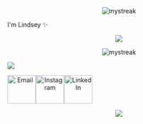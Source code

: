 <!-- header -->
<p align="center">
  <img src="https://capsule-render.vercel.app/api?type=venom&height=300&color=gradient&text=Hello,%20World!&descAlign=38&descAlignY=68&textBg=false&fontColor=FFE5B4&fontAlign=50" alt="mystreak"/>
</p>

<!-- about me -->

<p align="center">

I'm Lindsey :sparkles:
  
</p>

<p align="center">
  <img src="https://capsule-render.vercel.app/api?type=transparent&height=100&color=gradient&text=Full%20Stack%20Web%20Developer%20from%20Tulsa,%20Oklahoma&descAlign=50&descAlignY=86&desc=%20Deeply%20creative%20and%20passionate%20about%20delivering%20exceptional%20work.&textBg=false&fontColor=FF7F50&fontAlign=50&section=footer&fontSize=30"/>
</p>

<!-- stats -->
<p align="center">
  <img src="https://github-readme-streak-stats.herokuapp.com/?user=timidgeek&theme=ayu-light" alt="mystreak"/>
</p>

<!-- links -->

<a align="center">
  <img src="https://capsule-render.vercel.app/api?type=transparent&height=50&color=gradient&descAlign=50&descAlignY=86&desc=Connect%20with%20me!&textBg=false&fontColor=FF7F50&fontAlign=50&section=footer&fontSize=30&reversal=false"/>
</a>

<p align="center" style="display: flex;">
  <!-- email -->
  <a href="mailto:timidgeek@yahoo.com"><img src="https://github.com/timidgeek/timidgeek/assets/109702893/e44dc18e-c4fc-4424-bba1-1c7a936173c9" alt="Email" style="width: 64px; height: 64px;"></a>
  <!-- instagram -->
  <a href="https://www.instagram.com/timidgeek/"><img src="https://github.com/timidgeek/timidgeek/assets/109702893/7029d951-d122-49b7-9b61-8902dd899536" alt="Instagram" style="width: 64px; height: 64px;"></a>
  <!-- linkedin -->
  <a href="https://www.linkedin.com/in/timidgeek/"><img src="https://github.com/timidgeek/timidgeek/assets/109702893/953eea15-2c02-44dd-97f4-152434470597" alt="LinkedIn" style="width: 64px; height: 64px;"></a>
</p>

<!-- website & footer -->
<p align="center">
  <a href="https://timidgeek.com/" target="_blank">
    <img src="https://capsule-render.vercel.app/api?type=cylinder&height=100&color=gradient&text=timidgeek.com/&descAlign=38&descAlignY=68&textBg=false&fontColor=FFE5B4&fontAlign=50&section=footer&fontSize=40"/>
    </a>
</p>








<!-- ![Top Langs](https://github-readme-stats.vercel.app/api/top-langs/?username=timidgeek&layout=compact&title_color=e0dedf&text_color=e0dedf&icon_color=007bff&bg_color=00000000&hide_border=true)
<img align="right" src="https://github-readme-stats.vercel.app/api?username=timidgeek&show_icons=true&icon_color=CE1D2D&text_color=e0dedf&bg_color=00000000&hide_title=true&hide_border=true" />

![footer](https://capsule-render.vercel.app/api?type=waving&height=150&color=gradient&descAlign=50&descAlignY=50&animation=fadeIn&fontColor=e0dedf&reversal=false&textBg=false&fontAlign=50&section=footer) -->
